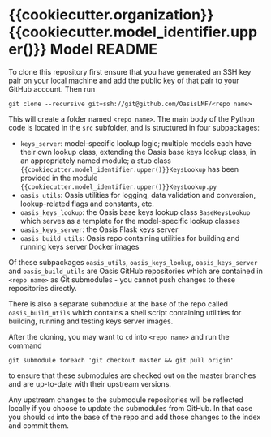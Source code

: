 {{cookiecutter.organization}} {{cookiecutter.model_identifier.upper()}} Model README
====================================================================================

To clone this repository first ensure that you have generated an SSH key pair on your local machine and add the public key of that pair to your GitHub account. Then run

    git clone --recursive git+ssh://git@github.com/OasisLMF/<repo name>

This will create a folder named `<repo name>`. The main body of the Python code is located in the `src` subfolder, and is structured in four subpackages:

* `keys_server`: model-specific lookup logic; multiple models each have their own lookup class, extending the Oasis base keys lookup class, in an appropriately named module; a stub class `{{cookiecutter.model_identifier.upper()}}KeysLookup` has been provided in the module `{{cookiecutter.model_identifier.upper()}}KeysLookup.py`
* `oasis_utils`: Oasis utilities for logging, data validation and conversion, lookup-related flags and constants, etc.
* `oasis_keys_lookup`: the Oasis base keys lookup class `BaseKeysLookup` which serves as a template for the model-specific lookup classes
* `oasis_keys_server`: the Oasis Flask keys server
* `oasis_build_utils`: Oasis repo containing utilities for building and running keys server Docker images

Of these subpackages `oasis_utils`, `oasis_keys_lookup`, `oasis_keys_server` and `oasis_build_utils` are Oasis GitHub repositories which are contained in `<repo name>` as Git submodules - you cannot push changes to these repositories directly.

There is also a separate submodule at the base of the repo called `oasis_build_utils` which contains a shell script containing utilities for building, running and testing keys server images.

After the cloning, you may want to `cd` into `<repo name>` and run the command

    git submodule foreach 'git checkout master && git pull origin'

to ensure that these submodules are checked out on the master branches and are up-to-date with their upstream versions. 

Any upstream changes to the submodule repositories will be reflected locally if you choose to update the submodules from GitHub. In that case you should `cd` into the base of the repo and add those changes to the index and commit them.
